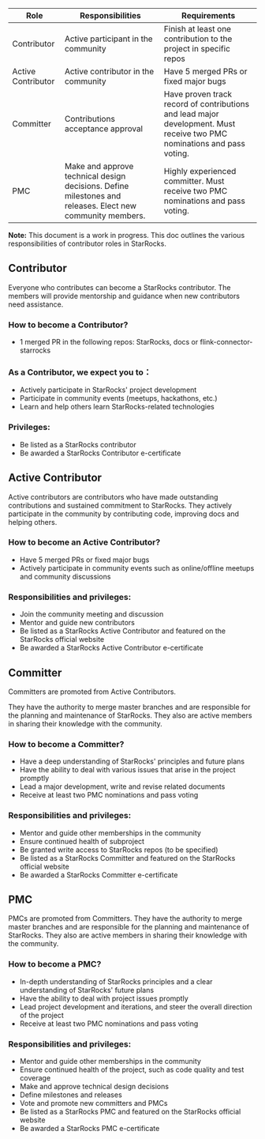 ﻿
| Role | Responsibilities | Requirements |
| -----| ---------------- | ------------ | 
| Contributor | Active participant in the community | Finish at least one contribution to the project in specific repos |
| Active Contributor | Active contributor in the community | Have 5 merged PRs or fixed major bugs| 
| Committer | Contributions acceptance approval| Have proven track record of contributions and lead major development. Must receive two PMC nominations and pass voting.| 
| PMC |Make and approve technical design decisions. Define milestones and releases. Elect new community members.| Highly experienced committer. Must receive two PMC nominations and pass voting.| 

**Note:** This document is a work in progress.
This doc outlines the various responsibilities of contributor roles in StarRocks.

## Contributor
Everyone who contributes can become a StarRocks contributor. The members will provide mentorship and guidance when new contributors need assistance.

### How to become a Contributor?
-   1 merged PR in the following repos: StarRocks, docs or flink-connector-starrocks

### As a Contributor, we expect you to：
-   Actively participate in StarRocks' project development
-   Participate in community events (meetups, hackathons, etc.)
-   Learn and help others learn StarRocks-related technologies

### Privileges:
-   Be listed as a StarRocks contributor
-   Be awarded a StarRocks Contributor e-certificate

## Active Contributor
Active contributors are contributors who have made outstanding contributions and sustained commitment to StarRocks. They actively participate in the community by contributing code, improving docs and helping others.

### How to become an Active Contributor?

-   Have 5 merged PRs or fixed major bugs
-   Actively participate in community events such as online/offline meetups and community discussions

### Responsibilities and privileges:

-   Join the community meeting and discussion
-   Mentor and guide new contributors
-   Be listed as a StarRocks Active Contributor and featured on the StarRocks official website
-   Be awarded a StarRocks Active Contributor e-certificate

## Committer

Committers are promoted from Active Contributors.

They have the authority to merge master branches and are responsible for the planning and maintenance of StarRocks. They also are active members in sharing their knowledge with the community.

### How to become a Committer?

-   Have a deep understanding of StarRocks' principles and future plans
-   Have the ability to deal with various issues that arise in the project promptly
-   Lead a major development, write and revise related documents
-   Receive at least two PMC nominations and pass voting

### Responsibilities and privileges:

-   Mentor and guide other memberships in the community
-   Ensure continued health of subproject
-   Be granted write access to StarRocks repos (to be specified)
-   Be listed as a StarRocks Committer and featured on the StarRocks official website
-   Be awarded a StarRocks Committer e-certificate

## PMC

PMCs are promoted from Committers. They have the authority to merge master branches and are responsible for the planning and maintenance of StarRocks. They also are active members in sharing their knowledge with the community.

### How to become a PMC?

-   In-depth understanding of StarRocks principles and a clear understanding of StarRocks' future plans
-   Have the ability to deal with project issues promptly
-   Lead project development and iterations, and steer the overall direction of the project
-   Receive at least two PMC nominations and pass voting

### Responsibilities and privileges:

-   Mentor and guide other memberships in the community
-   Ensure continued health of the project, such as code quality and test coverage
-   Make and approve technical design decisions
-   Define milestones and releases
-   Vote and promote new committers and PMCs
-   Be listed as a StarRocks PMC and featured on the StarRocks official website
-   Be awarded a StarRocks PMC e-certificate
